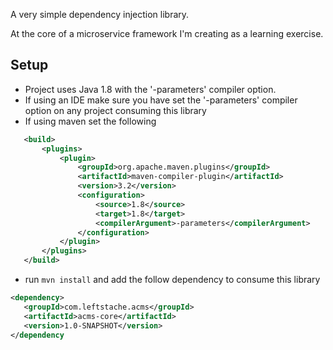 A very simple dependency injection library.

At the core of a microservice framework I'm creating as a learning exercise.

Setup
-----

 - Project uses Java 1.8 with the '-parameters' compiler option.
 - If using an IDE make sure you have set the '-parameters' compiler option on any project consuming this library
 - If using maven set the following
 ```xml
 	<build>
 		<plugins>
 			<plugin>
 				<groupId>org.apache.maven.plugins</groupId>
 				<artifactId>maven-compiler-plugin</artifactId>
 				<version>3.2</version>
 				<configuration>
 					<source>1.8</source>
 					<target>1.8</target>
 					<compilerArgument>-parameters</compilerArgument>
 				</configuration>
 			</plugin>
 		</plugins>
 	</build>
 ```
 - run `mvn install` and add the follow dependency to consume this library
 ```xml
 <dependency>
	<groupId>com.leftstache.acms</groupId>
	<artifactId>acms-core</artifactId>
	<version>1.0-SNAPSHOT</version>
 </dependency
 ```

